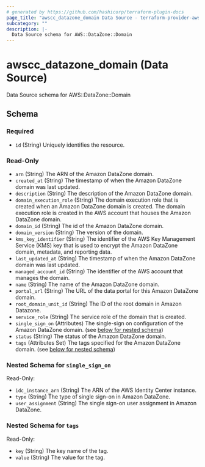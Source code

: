 ```yaml
---
# generated by https://github.com/hashicorp/terraform-plugin-docs
page_title: "awscc_datazone_domain Data Source - terraform-provider-awscc"
subcategory: ""
description: |-
  Data Source schema for AWS::DataZone::Domain
---
```


# awscc_datazone_domain (Data Source)

Data Source schema for AWS::DataZone::Domain



<!-- schema generated by tfplugindocs -->
## Schema

### Required

- `id` (String) Uniquely identifies the resource.

### Read-Only

- `arn` (String) The ARN of the Amazon DataZone domain.
- `created_at` (String) The timestamp of when the Amazon DataZone domain was last updated.
- `description` (String) The description of the Amazon DataZone domain.
- `domain_execution_role` (String) The domain execution role that is created when an Amazon DataZone domain is created. The domain execution role is created in the AWS account that houses the Amazon DataZone domain.
- `domain_id` (String) The id of the Amazon DataZone domain.
- `domain_version` (String) The version of the domain.
- `kms_key_identifier` (String) The identifier of the AWS Key Management Service (KMS) key that is used to encrypt the Amazon DataZone domain, metadata, and reporting data.
- `last_updated_at` (String) The timestamp of when the Amazon DataZone domain was last updated.
- `managed_account_id` (String) The identifier of the AWS account that manages the domain.
- `name` (String) The name of the Amazon DataZone domain.
- `portal_url` (String) The URL of the data portal for this Amazon DataZone domain.
- `root_domain_unit_id` (String) The ID of the root domain in Amazon Datazone.
- `service_role` (String) The service role of the domain that is created.
- `single_sign_on` (Attributes) The single-sign on configuration of the Amazon DataZone domain. (see [below for nested schema](#nestedatt--single_sign_on))
- `status` (String) The status of the Amazon DataZone domain.
- `tags` (Attributes Set) The tags specified for the Amazon DataZone domain. (see [below for nested schema](#nestedatt--tags))

<a id="nestedatt--single_sign_on"></a>
### Nested Schema for `single_sign_on`

Read-Only:

- `idc_instance_arn` (String) The ARN of the AWS Identity Center instance.
- `type` (String) The type of single sign-on in Amazon DataZone.
- `user_assignment` (String) The single sign-on user assignment in Amazon DataZone.


<a id="nestedatt--tags"></a>
### Nested Schema for `tags`

Read-Only:

- `key` (String) The key name of the tag.
- `value` (String) The value for the tag.
